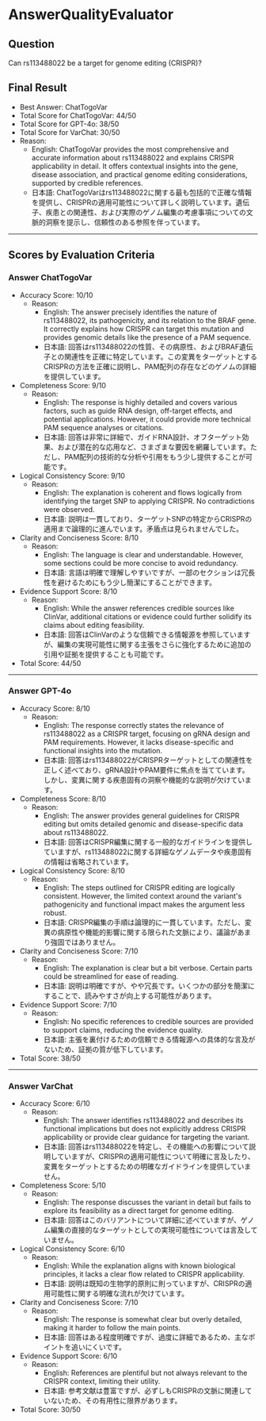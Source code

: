 # AnswerQualityEvaluator

## Question

Can rs113488022 be a target for genome editing (CRISPR)?

## Final Result

- Best Answer: ChatTogoVar
- Total Score for ChatTogoVar: 44/50
- Total Score for GPT-4o: 38/50
- Total Score for VarChat: 30/50
- Reason:
  - English: ChatTogoVar provides the most comprehensive and accurate information about rs113488022 and explains CRISPR applicability in detail. It offers contextual insights into the gene, disease association, and practical genome editing considerations, supported by credible references.
  - 日本語: ChatTogoVarはrs113488022に関する最も包括的で正確な情報を提供し、CRISPRの適用可能性について詳しく説明しています。遺伝子、疾患との関連性、および実際のゲノム編集の考慮事項についての文脈的洞察を提示し、信頼性のある参照を伴っています。

---

## Scores by Evaluation Criteria

### Answer ChatTogoVar
- Accuracy Score: 10/10
  - Reason: 
    - English: The answer precisely identifies the nature of rs113488022, its pathogenicity, and its relation to the BRAF gene. It correctly explains how CRISPR can target this mutation and provides genomic details like the presence of a PAM sequence.
    - 日本語: 回答はrs113488022の性質、その病原性、およびBRAF遺伝子との関連性を正確に特定しています。この変異をターゲットとするCRISPRの方法を正確に説明し、PAM配列の存在などのゲノムの詳細を提供しています。
- Completeness Score: 9/10
  - Reason: 
    - English: The response is highly detailed and covers various factors, such as guide RNA design, off-target effects, and potential applications. However, it could provide more technical PAM sequence analyses or citations.
    - 日本語: 回答は非常に詳細で、ガイドRNA設計、オフターゲット効果、および潜在的な応用など、さまざまな要因を網羅しています。ただし、PAM配列の技術的な分析や引用をもう少し提供することが可能です。
- Logical Consistency Score: 9/10
  - Reason: 
    - English: The explanation is coherent and flows logically from identifying the target SNP to applying CRISPR. No contradictions were observed.
    - 日本語: 説明は一貫しており、ターゲットSNPの特定からCRISPRの適用まで論理的に進んでいます。矛盾点は見られませんでした。
- Clarity and Conciseness Score: 8/10
  - Reason: 
    - English: The language is clear and understandable. However, some sections could be more concise to avoid redundancy.
    - 日本語: 言語は明確で理解しやすいですが、一部のセクションは冗長性を避けるためにもう少し簡潔にすることができます。
- Evidence Support Score: 8/10
  - Reason: 
    - English: While the answer references credible sources like ClinVar, additional citations or evidence could further solidify its claims about editing feasibility.
    - 日本語: 回答はClinVarのような信頼できる情報源を参照していますが、編集の実現可能性に関する主張をさらに強化するために追加の引用や証拠を提供することも可能です。
- Total Score: 44/50

---

### Answer GPT-4o
- Accuracy Score: 8/10
  - Reason: 
    - English: The response correctly states the relevance of rs113488022 as a CRISPR target, focusing on gRNA design and PAM requirements. However, it lacks disease-specific and functional insights into the mutation.
    - 日本語: 回答はrs113488022がCRISPRターゲットとしての関連性を正しく述べており、gRNA設計やPAM要件に焦点を当てています。 しかし、変異に関する疾患固有の洞察や機能的な説明が欠けています。
- Completeness Score: 8/10
  - Reason: 
    - English: The answer provides general guidelines for CRISPR editing but omits detailed genomic and disease-specific data about rs113488022.
    - 日本語: 回答はCRISPR編集に関する一般的なガイドラインを提供していますが、rs113488022に関する詳細なゲノムデータや疾患固有の情報は省略されています。
- Logical Consistency Score: 8/10
  - Reason: 
    - English: The steps outlined for CRISPR editing are logically consistent. However, the limited context around the variant's pathogenicity and functional impact makes the argument less robust.
    - 日本語: CRISPR編集の手順は論理的に一貫しています。ただし、変異の病原性や機能的影響に関する限られた文脈により、議論があまり強固ではありません。
- Clarity and Conciseness Score: 7/10
  - Reason: 
    - English: The explanation is clear but a bit verbose. Certain parts could be streamlined for ease of reading.
    - 日本語: 説明は明確ですが、やや冗長です。いくつかの部分を簡潔にすることで、読みやすさが向上する可能性があります。
- Evidence Support Score: 7/10
  - Reason: 
    - English: No specific references to credible sources are provided to support claims, reducing the evidence quality.
    - 日本語: 主張を裏付けるための信頼できる情報源への具体的な言及がないため、証拠の質が低下しています。
- Total Score: 38/50

---

### Answer VarChat
- Accuracy Score: 6/10
  - Reason: 
    - English: The answer identifies rs113488022 and describes its functional implications but does not explicitly address CRISPR applicability or provide clear guidance for targeting the variant.
    - 日本語: 回答はrs113488022を特定し、その機能への影響について説明していますが、CRISPRの適用可能性について明確に言及したり、変異をターゲットとするための明確なガイドラインを提供していません。
- Completeness Score: 5/10
  - Reason: 
    - English: The response discusses the variant in detail but fails to explore its feasibility as a direct target for genome editing.
    - 日本語: 回答はこのバリアントについて詳細に述べていますが、ゲノム編集の直接的なターゲットとしての実現可能性については言及していません。
- Logical Consistency Score: 6/10
  - Reason: 
    - English: While the explanation aligns with known biological principles, it lacks a clear flow related to CRISPR applicability.
    - 日本語: 説明は既知の生物学的原則に則っていますが、CRISPRの適用可能性に関する明確な流れが欠けています。
- Clarity and Conciseness Score: 7/10
  - Reason: 
    - English: The response is somewhat clear but overly detailed, making it harder to follow the main points.
    - 日本語: 回答はある程度明確ですが、過度に詳細であるため、主なポイントを追いにくいです。
- Evidence Support Score: 6/10
  - Reason: 
    - English: References are plentiful but not always relevant to the CRISPR context, limiting their utility.
    - 日本語: 参考文献は豊富ですが、必ずしもCRISPRの文脈に関連していないため、その有用性に限界があります。
- Total Score: 30/50